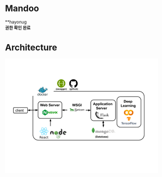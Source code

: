 # Mandoo

**hayonug  
**권한 확인 완료**

# Architecture

<p align="center">
  <img src="mandoo_arch.png">
  <br/>
</p>
